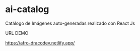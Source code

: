 # ai-catalog

Catálogo de Imágenes auto-generadas  realizado con React Js

URL DEMO

https://afro-dracodev.netlify.app/
